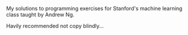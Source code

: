 My solutions to programming exercises for Stanford's machine learning class taught by Andrew Ng.

Havily recommended not copy blindly...

